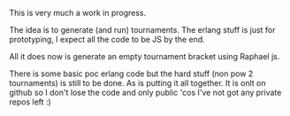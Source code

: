 This is very much a work in progress.

The idea is to generate (and run) tournaments. The erlang stuff is just for prototyping, I expect all the code to be JS by the end.

All it does now is generate an empty tournament bracket using Raphael js.

There is some basic poc erlang code but the hard stuff (non pow 2 tournaments) is still to be done. As is putting it all together. It is onlt on github so I don't lose the code and only public 'cos I've not got any private repos left :)
